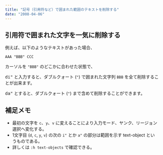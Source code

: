 ```yaml
---
title: "記号（引用符など）で囲まれた範囲のテキストを削除する"
date: "2008-04-06"
---
```


引用符で囲まれた文字を一気に削除する
----

例えば、以下のようなテキストがあった場合、

~~~
AAA "BBB" CCC
~~~

カーソルを `"BBB"` のどこかに合わせた状態で、

<kbd>d</kbd><kbd>i</kbd><kbd>"</kbd> と入力すると、ダブルクォート (`"`) で囲まれた文字列 `BBB` を全て削除することが出来ます。

<kbd>d</kbd><kbd>a</kbd><kbd>"</kbd> とすると、ダブルクォート (`"`) まで含めて削除することができます。


補足メモ
----

- 最初の文字を `c`、`y`、`v` に変えることにより入力モード、ヤンク、リージョン選択へ変化する。
- 1文字目 (`d`, `c`, `y`, `v`) の次の `i"` とか `a"` の部分は範囲を示す text-object というものである。
- 詳しくは `:h text-objects` で確認できる。

